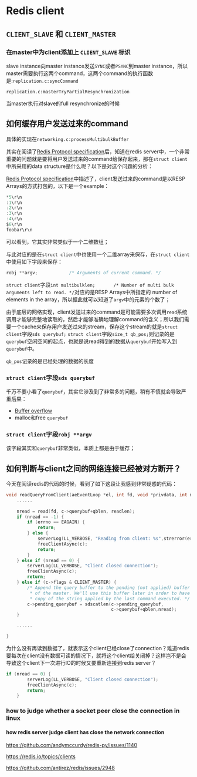 # Redis client



## `CLIENT_SLAVE` 和 `CLIENT_MASTER`

### 在master中为client添加上 `CLIENT_SLAVE` 标识
slave instance向master instance发送`SYNC`或者`PSYNC`到master instance，所以master需要执行这两个command，这两个command的执行函数是:`replication.c:syncCommand`



`replication.c:masterTryPartialResynchronization`




当master执行对slave的full resynchronize的时候



## 如何缓存用户发送过来的command

具体的实现在`networking.c:processMultibulkBuffer`

其实在阅读了[Redis Protocol specification](https://redis.io/topics/protocol)后，知道在redis server中，一个非常重要的问题就是要将用户发送过来的command给保存起来，那在`struct client`中所采用的data structure是什么呢？以下是对这个问题的分析：

[Redis Protocol specification](https://redis.io/topics/protocol)中描述了，client发送过来的command是以RESP Arrays的方式打包的，以下是一个example：

```c
*5\r\n
:1\r\n
:2\r\n
:3\r\n
:4\r\n
$6\r\n
foobar\r\n
```

可以看到，它其实非常类似于一个二维数组；

与此对应的是在`struct client`中也使用一个二维array来保存，在`struct client`中使用如下字段来保存：

```c
robj **argv;            /* Arguments of current command. */
```

`struct client`字段`int multibulklen;       /* Number of multi bulk arguments left to read. */`对应的是RESP Arrays中所指定的 number of elements in the array，所以据此就可以知道了`argv`中的元素的个数了；



由于底层的网络实现，client发送过来的command是可能需要多次调用`read`系统调用才能够完整地读取的，然后才能够准确地理解command的含义；所以我们需要一个cache来保存用户发送过来的stream，保存这个stream的就是`struct client`字段`sds querybuf;` `struct client`字段`size_t qb_pos;`则记录的是`querybuf`空闲空间的起点，也就是说read得到的数据从`querybuf`开始写入到`querybuf`中。



`qb_pos`记录的是已经处理的数据的长度



### `struct client`字段`sds querybuf`

千万不要小看了`querybuf`，其实它涉及到了非常多的问题，稍有不慎就会导致严重后果：

- [Buffer overflow](https://en.wikipedia.org/wiki/Buffer_overflow)
- malloc和free `querybuf`

###  `struct client`字段`robj **argv`

该字段其实和`querybuf`非常类似，本质上都是由于缓存；



## 如何判断与client之间的网络连接已经被对方断开？

今天在阅读redis的代码的时候，看到了如下这段让我感到非常疑惑的代码：

```c
void readQueryFromClient(aeEventLoop *el, int fd, void *privdata, int mask) {
	......
        
    nread = read(fd, c->querybuf+qblen, readlen);
    if (nread == -1) {
        if (errno == EAGAIN) {
            return;
        } else {
            serverLog(LL_VERBOSE, "Reading from client: %s",strerror(errno));
            freeClientAsync(c);
            return;
        }
    } else if (nread == 0) {
        serverLog(LL_VERBOSE, "Client closed connection");
        freeClientAsync(c);
        return;
    } else if (c->flags & CLIENT_MASTER) {
        /* Append the query buffer to the pending (not applied) buffer
         * of the master. We'll use this buffer later in order to have a
         * copy of the string applied by the last command executed. */
        c->pending_querybuf = sdscatlen(c->pending_querybuf,
                                        c->querybuf+qblen,nread);
    }

    ......

}
```

为什么没有再读到数据了，就表示这个client已经close了connection？难道redis要每次在client没有数据可读的情况下，就将这个client给关闭掉？这样岂不是会导致这个client下一次进行IO的时候又要重新连接到redis server？

```c
if (nread == 0) {
        serverLog(LL_VERBOSE, "Client closed connection");
        freeClientAsync(c);
        return;
    }
```





### how to judge whether a socket peer close the connection in linux





#### how redis server judge client has close the network connection

https://github.com/andymccurdy/redis-py/issues/1140

https://redis.io/topics/clients

https://github.com/antirez/redis/issues/2948
